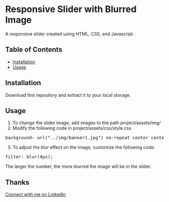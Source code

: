 # Responsive Slider with Blurred Image

A responsive slider created using HTML, CSS, and Javascript.

## Table of Contents

- [Installation](#installation)
- [Usage](#usage)

## Installation

Download this repository and extract it to your local storage.

## Usage

1. To change the slider image, add images to the path project/assets/img/
2. Modify the following code in project/assets/css/style.css
<pre>background: url("../img/banner1.jpg") no-repeat center center;</pre>
3. To adjust the blur effect on the image, customize the following code:
<pre>filter: blur(4px);</pre>
The larger the number, the more blurred the image will be in the slider.

## Thanks
[Connect with me on LinkedIn](https://www.linkedin.com/in/mhmsykr)
